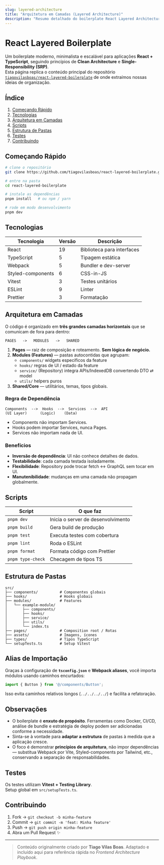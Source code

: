 ```yaml
---
slug: layered-architecture
title: "Arquitetura em Camadas (Layered Architecture)"
description: "Resumo detalhado do boilerplate React Layered Architecture com princípios SRP, Clean Architecture e organização em módulos, pages e shared."
---
```


# React Layered Boilerplate

Um boilerplate moderno, minimalista e escalável para aplicações **React + TypeScript**, seguindo princípios de **Clean Architecture** e **Single-Responsibility (SRP)**.  
Esta página replica o conteúdo principal do repositório [`tiagovilasboas/react-layered-boilerplate`](https://github.com/tiagovilasboas/react-layered-boilerplate) de onde extraímos nossas ideias de organização.

## Índice

1. [Começando Rápido](#começando-rápido)  
2. [Tecnologias](#tecnologias)  
3. [Arquitetura em Camadas](#arquitetura-em-camadas)  
4. [Scripts](#scripts)  
5. [Estrutura de Pastas](#estrutura-de-pastas)  
6. [Testes](#testes)  
7. [Contribuindo](#contribuindo)

## Começando Rápido

```bash
# clone o repositório
git clone https://github.com/tiagovilasboas/react-layered-boilerplate.git

# entre na pasta
cd react-layered-boilerplate

# instale as dependências
pnpm install   # ou npm / yarn

# rode em modo desenvolvimento
pnpm dev
```

## Tecnologias

| Tecnologia | Versão | Descrição |
|------------|--------|-----------|
| React | 19 | Biblioteca para interfaces |
| TypeScript | 5 | Tipagem estática |
| Webpack | 5 | Bundler e dev-server |
| Styled-components | 6 | CSS-in-JS |
| Vitest | 3 | Testes unitários |
| ESLint | 9 | Linter |
| Prettier | 3 | Formatação |

## Arquitetura em Camadas

O código é organizado em **três grandes camadas horizontais** que se comunicam de fora para dentro:

```text
PAGES   ->   MODULES   ->   SHARED
```

1. **Pages** — raiz de composição e roteamento. **Sem lógica de negócio.**  
2. **Modules (Features)** — pastas autocontidas que agrupam:
   * `components/` widgets específicos da feature  
   * `hooks/` regras de UI / estado da feature  
   * `service/` (Repository) integra APIs/IndexedDB convertendo DTO ⇄ model  
   * `utils/` helpers puros
3. **Shared/Core** — utilitários, temas, tipos globais.

### Regra de Dependência

```
Components  -->  Hooks  -->  Services  -->  API
(UI Layer)      (Logic)    (Data)
```

* Components não importam Services.  
* Hooks podem importar Services, nunca Pages.  
* Services não importam nada de UI.

### Benefícios

* **Inversão de dependência**: UI não conhece detalhes de dados.  
* **Testabilidade**: cada camada testada isoladamente.  
* **Flexibilidade**: Repository pode trocar fetch ↔ GraphQL sem tocar em UI.  
* **Manutenibilidade**: mudanças em uma camada não propagam globalmente.

## Scripts

| Script | O que faz |
|--------|-----------|
| `pnpm dev` | Inicia o server de desenvolvimento |
| `pnpm build` | Gera build de produção |
| `pnpm test` | Executa testes com cobertura |
| `pnpm lint` | Roda o ESLint |
| `pnpm format` | Formata código com Prettier |
| `pnpm type-check` | Checagem de tipos TS |

## Estrutura de Pastas

```text
src/
├── components/          # Componentes globais
├── hooks/               # Hooks globais
├── modules/             # Features
│   └── example-module/
│       ├── components/
│       ├── hooks/
│       ├── service/
│       ├── utils/
│       └── index.ts
├── pages/               # Composition root / Rotas
├── assets/              # Imagens, ícones
├── types/               # Tipos TypeScript
└── setupTests.ts        # Setup Vitest
```

## Alias de Importação

Graças à configuração de **`tsconfig.json`** e **Webpack aliases**, você importa módulos usando caminhos encurtados:

```ts
import { Button } from '@/components/Button';
```

Isso evita caminhos relativos longos (`../../../../`) e facilita a refatoração.

## Observações

* O boilerplate é **enxuto de propósito**. Ferramentas como Docker, CI/CD, análise de bundle e estratégia de deploy podem ser adicionadas conforme a necessidade.  
* Sinta-se à vontade para **adaptar a estrutura** de pastas à medida que a aplicação cresce.  
* O foco é demonstrar **princípios de arquitetura**, não impor dependências — substitua Webpack por Vite, Styled-components por Tailwind, etc., conservando a separação de responsabilidades.

## Testes

Os testes utilizam **Vitest + Testing Library**.  
Setup global em `src/setupTests.ts`.

## Contribuindo

1. Fork → `git checkout -b minha-feature`  
2. Commit → `git commit -m 'feat: Minha feature'`  
3. Push → `git push origin minha-feature`  
4. Abra um Pull Request ✨

---

> Conteúdo originalmente criado por **Tiago Vilas Boas**. Adaptado e incluído aqui para referência rápida no _Frontend Architecture Playbook_. 